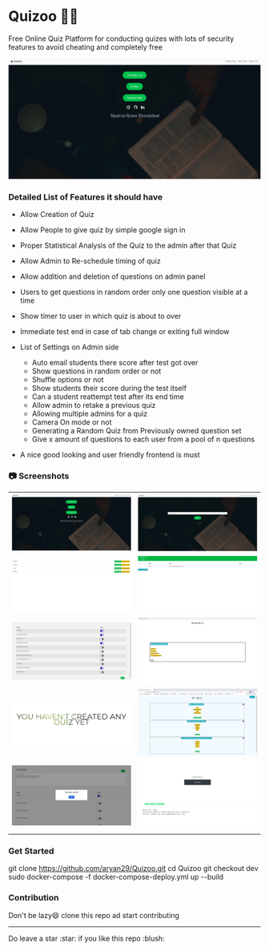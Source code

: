# Quizoo :green_book::closed_book:
Free Online Quiz Platform for conducting quizes with lots of security features to avoid cheating and completely free   

<img src="ReadmeAssets/1.png">
</img>    
      

### Detailed List of Features it should have 
* Allow Creation of Quiz
* Allow People to give quiz by simple google sign in
* Proper Statistical Analysis of the Quiz to the admin after that Quiz
* Allow Admin to Re-schedule timing of quiz
* Allow addition and deletion of questions on admin panel
* Users to get questions in random order only one question visible at a time
* Show timer to user in which quiz is about to over
* Immediate test end in case of tab change or exiting full window
* List of Settings on Admin side
  * Auto email students there score after test got over
  * Show questions in random order or not
  * Shuffle options or not
  * Show students their score during the test itself
  * Can a student reattempt test after its end time
  * Allow admin to retake a previous quiz
  * Allowing multiple admins for a quiz
  * Camera On mode or not
  * Generating a Random Quiz from Previously owned question set 
  * Give x amount of questions to each user from a pool of n questions

 * A nice good looking and user friendly frontend is must
 
### :camera: Screenshots
<table>
<tr>
<td>
<kbd>
<img src="ReadmeAssets/1.png">
</kbd>
</td>
<td>
<kbd>
<img src="ReadmeAssets/2.png">
</kbd>
</td>
</tr>
<tr>
<td>
<kbd>
<img src="ReadmeAssets/3.png">
</kbd>
</td>
<td>
<kbd>
<img src="ReadmeAssets/4.png">
</kbd>
</td>
</tr>
<tr>
<td>
<kbd>
<img src="ReadmeAssets/5.png">
</kbd>
</td>
<td>
<kbd>
<img src="ReadmeAssets/6.png">
</kbd>
</td>
</tr>
<tr>
<td>
<kbd>
<img src="ReadmeAssets/7.png">
</kbd>
</td>
<td>
<kbd>
<img src="ReadmeAssets/8.png">
</kbd>
</td>
</tr>
<tr>
<td>
<kbd>
<img src="ReadmeAssets/9.png">
</kbd>
</td>
<td>
<kbd>
<img src="ReadmeAssets/10.png">
</kbd>
</td>
</tr>
</table>

### Get Started
git clone https://github.com/aryan29/Quizoo.git
cd Quizoo
git checkout dev
sudo docker-compose -f docker-compose-deploy.yml up --build

### Contribution
Don't be lazy:smile: clone this repo ad start contributing

<hr></hr>
Do leave a star :star: if you like this repo :blush: